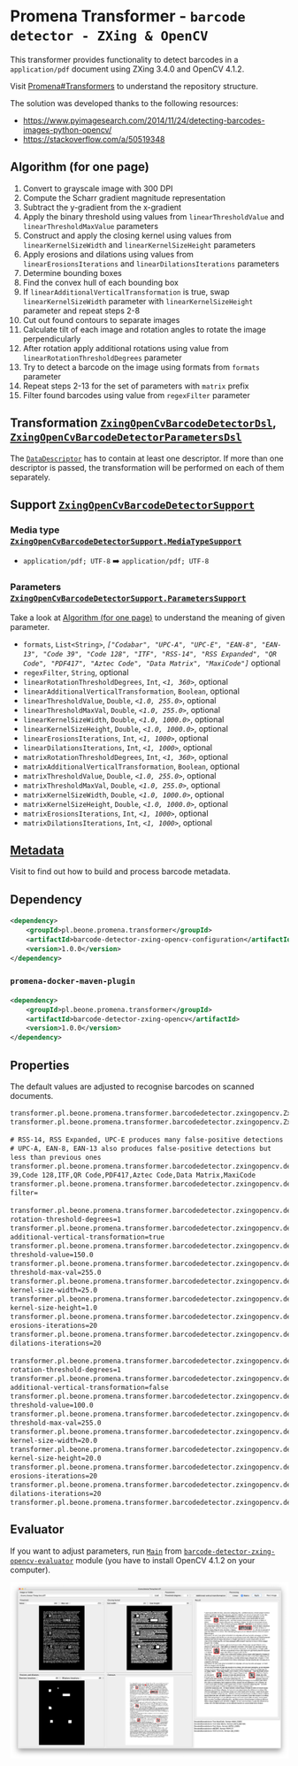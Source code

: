 # Promena Transformer - `barcode detector - ZXing & OpenCV`
This transformer provides functionality to detect barcodes in a `application/pdf` document using ZXing 3.4.0 and OpenCV 4.1.2.

Visit [Promena#Transformers](https://gitlab.office.beone.pl/promena/promena#transformers) to understand the repository structure.

The solution was developed thanks to the following resources:
* https://www.pyimagesearch.com/2014/11/24/detecting-barcodes-images-python-opencv/
* https://stackoverflow.com/a/50519348

## Algorithm (for one page)
1. Convert to grayscale image with 300 DPI
2. Compute the Scharr gradient magnitude representation
3. Subtract the y-gradient from the x-gradient
4. Apply the binary threshold using values from `linearThresholdValue` and `linearThresholdMaxValue` parameters
5. Construct and apply the closing kernel using values from `linearKernelSizeWidth` and `linearKernelSizeHeight` parameters
6. Apply erosions and dilations using values from `linearErosionsIterations` and `linearDilationsIterations` parameters
7. Determine bounding boxes
8. Find the convex hull of each bounding box 
9. If `linearAdditionalVerticalTransformation` is true, swap `linearKernelSizeWidth` parameter with `linearKernelSizeHeight` parameter and repeat steps 2-8
10. Cut out found contours to separate images
11. Calculate tilt of each image and rotation angles to rotate the image perpendicularly
12. After rotation apply additional rotations using value from `linearRotationThresholdDegrees` parameter
13. Try to detect a barcode on the image using formats from `formats` parameter
14. Repeat steps 2-13 for the set of parameters with `matrix` prefix
15. Filter found barcodes using value from `regexFilter` parameter

## Transformation [`ZxingOpenCvBarcodeDetectorDsl`](./application-model/src/main/kotlin/pl/beone/promena/transformer/barcodedetector/zxingopencv/applicationmodel/ZxingOpenCvBarcodeDetectorDsl.kt), [`ZxingOpenCvBarcodeDetectorParametersDsl`](./application-model/src/main/kotlin/pl/beone/promena/transformer/barcodedetector/zxingopencv/applicationmodel/ZxingOpenCvBarcodeDetectorParametersDsl.kt)
The [`DataDescriptor`](https://gitlab.office.beone.pl/promena/promena/blob/master/base/promena-transformer/contract/src/main/kotlin/pl/beone/promena/transformer/contract/data/DataDescriptor.kt) has to contain at least one descriptor. If more than one descriptor is passed, the transformation will be performed on each of them separately.

## Support [`ZxingOpenCvBarcodeDetectorSupport`](./application-model/src/main/kotlin/pl/beone/promena/transformer/barcodedetector/zxingopencv/applicationmodel/ZxingOpenCvBarcodeDetectorSupport.kt)
### Media type [`ZxingOpenCvBarcodeDetectorSupport.MediaTypeSupport`](./application-model/src/main/kotlin/pl/beone/promena/transformer/barcodedetector/zxingopencv/applicationmodel/ZxingOpenCvBarcodeDetectorSupport.kt)
* `application/pdf; UTF-8` :arrow_right: `application/pdf; UTF-8`

### Parameters [`ZxingOpenCvBarcodeDetectorSupport.ParametersSupport`](./application-model/src/main/kotlin/pl/beone/promena/transformer/barcodedetector/zxingopencv/applicationmodel/ZxingOpenCvBarcodeDetectorSupport.kt)
Take a look at [Algorithm (for one page)](#algorithm-for-one-page) to understand the meaning of given parameter.
* `formats`, `List<String>`, *`["Codabar", "UPC-A", "UPC-E", "EAN-8", "EAN-13", "Code 39", "Code 128", "ITF", "RSS-14", "RSS Expanded", "QR Code", "PDF417", "Aztec Code", "Data Matrix", "MaxiCode"]`* optional
* `regexFilter`, `String`, optional
* `linearRotationThresholdDegrees`, `Int`, *`<1, 360>`*, optional
* `linearAdditionalVerticalTransformation`, `Boolean`, optional
* `linearThresholdValue`, `Double`, *`<1.0, 255.0>`*, optional
* `linearThresholdMaxVal`, `Double`, *`<1.0, 255.0>`*, optional
* `linearKernelSizeWidth`, `Double`, *`<1.0, 1000.0>`*, optional
* `linearKernelSizeHeight`, `Double`, *`<1.0, 1000.0>`*, optional
* `linearErosionsIterations`, `Int`, *`<1, 1000>`*, optional
* `linearDilationsIterations`, `Int`, *`<1, 1000>`*, optional
* `matrixRotationThresholdDegrees`, `Int`, *`<1, 360>`*, optional
* `matrixAdditionalVerticalTransformation`, `Boolean`, optional
* `matrixThresholdValue`, `Double`, *`<1.0, 255.0>`*, optional
* `matrixThresholdMaxVal`, `Double`, *`<1.0, 255.0>`*, optional
* `matrixKernelSizeWidth`, `Double`, *`<1.0, 1000.0>`*, optional
* `matrixKernelSizeHeight`, `Double`, *`<1.0, 1000.0>`*, optional
* `matrixErosionsIterations`, `Int`, *`<1, 1000>`*, optional
* `matrixDilationsIterations`, `Int`, *`<1, 1000>`*, optional

## [Metadata](https://gitlab.office.beone.pl/promena/promena-transformer-barcode-detector-metadata)
Visit to find out how to build and process barcode metadata. 

## Dependency
```xml
<dependency>
    <groupId>pl.beone.promena.transformer</groupId>
    <artifactId>barcode-detector-zxing-opencv-configuration</artifactId>
    <version>1.0.0</version>
</dependency>
```

### `promena-docker-maven-plugin`
```xml
<dependency>
    <groupId>pl.beone.promena.transformer</groupId>
    <artifactId>barcode-detector-zxing-opencv</artifactId>
    <version>1.0.0</version>
</dependency>
```

## Properties
The default values are adjusted to recognise barcodes on scanned documents.
```properties
transformer.pl.beone.promena.transformer.barcodedetector.zxingopencv.ZxingOpenCvBarcodeDetectorTransformer.priority=1
transformer.pl.beone.promena.transformer.barcodedetector.zxingopencv.ZxingOpenCvBarcodeDetectorTransformer.actors=1

# RSS-14, RSS Expanded, UPC-E produces many false-positive detections
# UPC-A, EAN-8, EAN-13 also produces false-positive detections but less than previous ones
transformer.pl.beone.promena.transformer.barcodedetector.zxingopencv.default.parameters.formats=Codabar,Code 39,Code 128,ITF,QR Code,PDF417,Aztec Code,Data Matrix,MaxiCode
transformer.pl.beone.promena.transformer.barcodedetector.zxingopencv.default.parameters.regex-filter=

transformer.pl.beone.promena.transformer.barcodedetector.zxingopencv.default.parameters.linear-rotation-threshold-degrees=1
transformer.pl.beone.promena.transformer.barcodedetector.zxingopencv.default.parameters.linear-additional-vertical-transformation=true
transformer.pl.beone.promena.transformer.barcodedetector.zxingopencv.default.parameters.linear-threshold-value=150.0
transformer.pl.beone.promena.transformer.barcodedetector.zxingopencv.default.parameters.linear-threshold-max-val=255.0
transformer.pl.beone.promena.transformer.barcodedetector.zxingopencv.default.parameters.linear-kernel-size-width=25.0
transformer.pl.beone.promena.transformer.barcodedetector.zxingopencv.default.parameters.linear-kernel-size-height=1.0
transformer.pl.beone.promena.transformer.barcodedetector.zxingopencv.default.parameters.linear-erosions-iterations=20
transformer.pl.beone.promena.transformer.barcodedetector.zxingopencv.default.parameters.linear-dilations-iterations=20

transformer.pl.beone.promena.transformer.barcodedetector.zxingopencv.default.parameters.matrix-rotation-threshold-degrees=1
transformer.pl.beone.promena.transformer.barcodedetector.zxingopencv.default.parameters.matrix-additional-vertical-transformation=false
transformer.pl.beone.promena.transformer.barcodedetector.zxingopencv.default.parameters.matrix-threshold-value=100.0
transformer.pl.beone.promena.transformer.barcodedetector.zxingopencv.default.parameters.matrix-threshold-max-val=255.0
transformer.pl.beone.promena.transformer.barcodedetector.zxingopencv.default.parameters.matrix-kernel-size-width=20.0
transformer.pl.beone.promena.transformer.barcodedetector.zxingopencv.default.parameters.matrix-kernel-size-height=20.0
transformer.pl.beone.promena.transformer.barcodedetector.zxingopencv.default.parameters.matrix-erosions-iterations=20
transformer.pl.beone.promena.transformer.barcodedetector.zxingopencv.default.parameters.matrix-dilations-iterations=20
transformer.pl.beone.promena.transformer.barcodedetector.zxingopencv.default.parameters.timeout=
```

## Evaluator
If you want to adjust parameters, run [`Main`](./evaluator/src/main/kotlin/pl/beone/promena/transformer/barcodedetector/zxingopencv/evaluator/Main.kt) from [`barcode-detector-zxing-opencv-evaluator`](./evaluator) module (you have to install OpenCV 4.1.2 on your computer).

![Screen](./doc/evaluator-screen.png)
